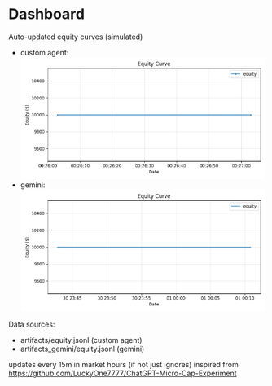 # Dashboard

Auto-updated equity curves (simulated)

- custom agent: ![Equity Curve](artifacts/equity.png?v=04ae75c)
- gemini: ![Equity Curve (Gemini)](artifacts_gemini/equity.png?v=04ae75c)

Data sources:
- artifacts/equity.jsonl (custom agent)
- artifacts_gemini/equity.jsonl (gemini)

updates every 15m in market hours (if not just ignores)
inspired from https://github.com/LuckyOne7777/ChatGPT-Micro-Cap-Experiment